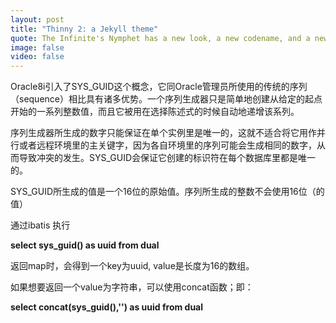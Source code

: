 ```yaml
---
layout: post
title: "Thinny 2: a Jekyll theme"
quote: The Infinite's Nymphet has a new look, a new codename, and a new platform!
image: false
video: false
---
```


Oracle8i引入了SYS_GUID这个概念，它同Oracle管理员所使用的传统的序列（sequence）相比具有诸多优势。一个序列生成器只是简单地创建从给定的起点开始的一系列整数值，而且它被用在选择陈述式的时候自动地递增该系列。

序列生成器所生成的数字只能保证在单个实例里是唯一的，这就不适合将它用作并行或者远程环境里的主关键字，因为各自环境里的序列可能会生成相同的数字，从而导致冲突的发生。SYS_GUID会保证它创建的标识符在每个数据库里都是唯一的。

SYS_GUID所生成的值是一个16位的原始值。序列所生成的整数不会使用16位（的值）

通过ibatis 执行

**select sys_guid() as uuid from dual** 

返回map时，会得到一个key为uuid, value是长度为16的数组。

如果想要返回一个value为字符串，可以使用concat函数；即：

**select concat(sys_guid(),'') as uuid from dual**